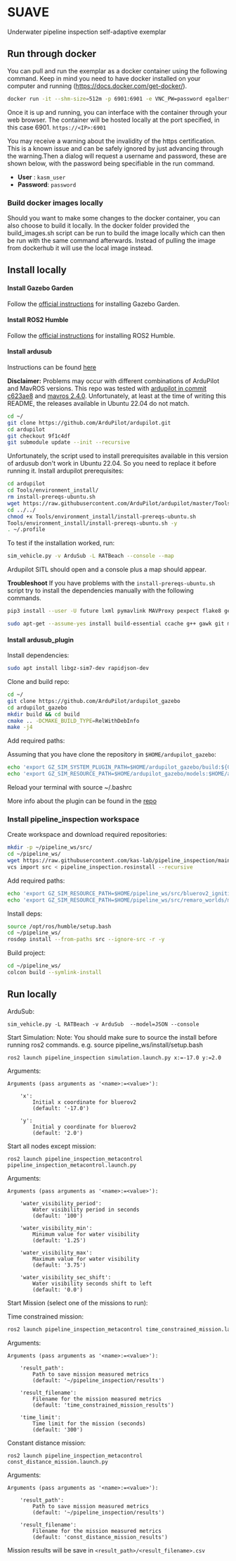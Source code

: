 # SUAVE
Underwater pipeline inspection self-adaptive exemplar

## Run through docker

You can pull and run the exemplar as a docker container using the following command. Keep in mind you need to have docker installed on your computer and running (https://docs.docker.com/get-docker/).

```Bash
docker run -it --shm-size=512m -p 6901:6901 -e VNC_PW=password egalberts/suave:dev
```

Once it is up and running, you can interface with the container through your web browser. The container will be hosted locally at the port specified, in this case 6901.
`https://<IP>:6901`

You may receive a warning about the invalidity of the https certification. This is a known issue and can be safely ignored by just advancing through the warning.Then a dialog will request a username and password, these are shown below, with the password being specifiable in the run command. 

 - **User** : `kasm_user`
 - **Password**: `password`

### Build docker images locally
Should you want to make some changes to the docker container, you can also choose to build it locally. In the docker folder provided the build_images.sh script can be run to build the image locally which can then be run with the same command afterwards. Instead of pulling the image from dockerhub it will use the local image instead.

## Install locally

#### Install Gazebo Garden

Follow the [official instructions](https://gazebosim.org/docs/garden/install_ubuntu) for installing Gazebo Garden.

#### Install ROS2 Humble

Follow the [official instructions](https://docs.ros.org/en/humble/Installation/Ubuntu-Install-Debians.html) for installing ROS2 Humble.

#### Install ardusub

Instructions can be found [here](https://ardupilot.org/dev/docs/building-setup-linux.html#building-setup-linux)

**Disclaimer:**
Problems may occur with different combinations of ArduPilot and MavROS versions. This repo was tested with [ardupilot in commit c623ae8](https://github.com/ArduPilot/ardupilot/tree/9f1c4df5e744d58d3089671926bb964c924b2090) and [mavros 2.4.0](https://github.com/mavlink/mavros/tree/10569e626a36d8c69fc78749bb83c112a00e2be8). Unfortunately, at least at the time of writing this README, the releases available in Ubuntu 22.04 do not match.

```Bash
cd ~/
git clone https://github.com/ArduPilot/ardupilot.git
cd ardupilot
git checkout 9f1c4df
git submodule update --init --recursive
```

Unfortunately, the script used to install prerequisites available in this
version of ardusub don't work in Ubuntu 22.04. So you need to replace it before
running it. Install ardupilot prerequisites:

```Bash
cd ardupilot
cd Tools/environment_install/
rm install-prereqs-ubuntu.sh
wget https://raw.githubusercontent.com/ArduPilot/ardupilot/master/Tools/environment_install/install-prereqs-ubuntu.sh
cd ../../
chmod +x Tools/environment_install/install-prereqs-ubuntu.sh
Tools/environment_install/install-prereqs-ubuntu.sh -y
. ~/.profile
```

To test if the installation worked, run:

```Bash
sim_vehicle.py -v ArduSub -L RATBeach --console --map
```

Ardupilot SITL should open and a console plus a map should appear.

**Troubleshoot**
If you have problems with the `install-prereqs-ubuntu.sh` script try to install the dependencies manually with the following commands.

```Bash
pip3 install --user -U future lxml pymavlink MAVProxy pexpect flake8 geocoder empy dronecan pygame intelhex
```

```Bash
sudo apt-get --assume-yes install build-essential ccache g++ gawk git make wget python-is-python3 libtool libxml2-dev libxslt1-dev python3-dev python3-pip python3-setuptools python3-numpy python3-pyparsing python3-psutil xterm python3-matplotlib python3-serial python3-scipy python3-opencv libcsfml-dev libcsfml-audio2.5 libcsfml-dev libcsfml-graphics2.5 libcsfml-network2.5 libcsfml-system2.5 libcsfml-window2.5 libsfml-audio2.5 libsfml-dev libsfml-graphics2.5 libsfml-network2.5 libsfml-system2.5 libsfml-window2.5 python3-yaml libpython3-stdlib python3-wxgtk4.0 fonts-freefont-ttf libfreetype6-dev libpng16-16 libportmidi-dev libsdl-image1.2-dev libsdl-mixer1.2-dev libsdl-ttf2.0-dev libsdl1.2-dev libtool-bin g++-arm-linux-gnueabihf lcov gcovr
```

#### Install ardusub_plugin

Install dependencies:

```Bash
sudo apt install libgz-sim7-dev rapidjson-dev
```

Clone and build repo:

```Bash
cd ~/
git clone https://github.com/ArduPilot/ardupilot_gazebo
cd ardupilot_gazebo
mkdir build && cd build
cmake .. -DCMAKE_BUILD_TYPE=RelWithDebInfo
make -j4
```

Add required paths:

Assuming that you have clone the repository in `$HOME/ardupilot_gazebo`:
```bash
echo 'export GZ_SIM_SYSTEM_PLUGIN_PATH=$HOME/ardupilot_gazebo/build:${GZ_SIM_SYSTEM_PLUGIN_PATH}' >> ~/.bashrc
echo 'export GZ_SIM_RESOURCE_PATH=$HOME/ardupilot_gazebo/models:$HOME/ardupilot_gazebo/worlds:${GZ_SIM_RESOURCE_PATH}' >> ~/.bashrc
```

Reload your terminal with source ~/.bashrc

More info about the plugin can be found in the [repo](https://github.com/ArduPilot/ardupilot_gazebo/)

### Install pipeline_inspection workspace

Create workspace and download required repositories:
```Bash
mkdir -p ~/pipeline_ws/src/
cd ~/pipeline_ws/
wget https://raw.githubusercontent.com/kas-lab/pipeline_inspection/main/pipeline_inspection/pipeline_inspection.rosinstall
vcs import src < pipeline_inspection.rosinstall --recursive
```

Add required paths:
```Bash
echo 'export GZ_SIM_RESOURCE_PATH=$HOME/pipeline_ws/src/bluerov2_ignition/models:$HOME/pipeline_ws/src/bluerov2_ignition/worlds:${GZ_SIM_RESOURCE_PATH}' >> ~/.bashrc
echo 'export GZ_SIM_RESOURCE_PATH=$HOME/pipeline_ws/src/remaro_worlds/models:$HOME/pipeline_ws/src/remaro_worlds/worlds:${GZ_SIM_RESOURCE_PATH}' >> ~/.bashrc
```

Install deps:
```Bash
source /opt/ros/humble/setup.bash
cd ~/pipeline_ws/
rosdep install --from-paths src --ignore-src -r -y
```

Build project:
```Bash
cd ~/pipeline_ws/
colcon build --symlink-install
```

## Run locally

ArduSub:
```
sim_vehicle.py -L RATBeach -v ArduSub  --model=JSON --console
```

Start Simulation:
Note: You should make sure to source the install before running ros2 commands. e.g. source pipeline_ws/install/setup.bash
```
ros2 launch pipeline_inspection simulation.launch.py x:=-17.0 y:=2.0
```

Arguments:
```
Arguments (pass arguments as '<name>:=<value>'):

    'x':
        Initial x coordinate for bluerov2
        (default: '-17.0')

    'y':
        Initial y coordinate for bluerov2
        (default: '2.0')
```

Start all nodes except mission:
```
ros2 launch pipeline_inspection_metacontrol pipeline_inspection_metacontrol.launch.py
```

Arguments:
```
Arguments (pass arguments as '<name>:=<value>'):

    'water_visibility_period':
        Water visibility period in seconds
        (default: '100')

    'water_visibility_min':
        Minimum value for water visibility
        (default: '1.25')

    'water_visibility_max':
        Maximum value for water visibility
        (default: '3.75')

    'water_visibility_sec_shift':
        Water visibility seconds shift to left
        (default: '0.0')
```

Start Mission (select one of the missions to run):

Time constrained mission:
```Bash
ros2 launch pipeline_inspection_metacontrol time_constrained_mission.launch.py time_limit:=300
```

Arguments:
```
Arguments (pass arguments as '<name>:=<value>'):

    'result_path':
        Path to save mission measured metrics
        (default: '~/pipeline_inspection/results')

    'result_filename':
        Filename for the mission measured metrics
        (default: 'time_constrained_mission_results')

    'time_limit':
        Time limit for the mission (seconds)
        (default: '300')
```


Constant distance mission:
```
ros2 launch pipeline_inspection_metacontrol const_distance_mission.launch.py
```

Arguments:
```
Arguments (pass arguments as '<name>:=<value>'):

    'result_path':
        Path to save mission measured metrics
        (default: '~/pipeline_inspection/results')

    'result_filename':
        Filename for the mission measured metrics
        (default: 'const_distance_mission_results')

```

Mission results will be save in `<result_path>/<result_filename>.csv`
